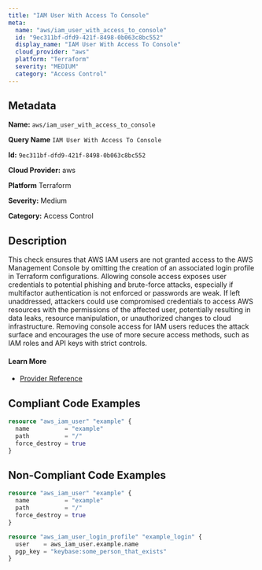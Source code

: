 ```yaml
---
title: "IAM User With Access To Console"
meta:
  name: "aws/iam_user_with_access_to_console"
  id: "9ec311bf-dfd9-421f-8498-0b063c8bc552"
  display_name: "IAM User With Access To Console"
  cloud_provider: "aws"
  platform: "Terraform"
  severity: "MEDIUM"
  category: "Access Control"
---
```

## Metadata

**Name:** `aws/iam_user_with_access_to_console`

**Query Name** `IAM User With Access To Console`

**Id:** `9ec311bf-dfd9-421f-8498-0b063c8bc552`

**Cloud Provider:** aws

**Platform** Terraform

**Severity:** Medium

**Category:** Access Control

## Description
This check ensures that AWS IAM users are not granted access to the AWS Management Console by omitting the creation of an associated login profile in Terraform configurations. Allowing console access exposes user credentials to potential phishing and brute-force attacks, especially if multifactor authentication is not enforced or passwords are weak. If left unaddressed, attackers could use compromised credentials to access AWS resources with the permissions of the affected user, potentially resulting in data leaks, resource manipulation, or unauthorized changes to cloud infrastructure. Removing console access for IAM users reduces the attack surface and encourages the use of more secure access methods, such as IAM roles and API keys with strict controls.

#### Learn More

 - [Provider Reference](https://registry.terraform.io/providers/hashicorp/aws/latest/docs/resources/iam_user_login_profile)


## Compliant Code Examples
```terraform
resource "aws_iam_user" "example" {
  name          = "example"
  path          = "/"
  force_destroy = true
}

```
## Non-Compliant Code Examples
```terraform
resource "aws_iam_user" "example" {
  name          = "example"
  path          = "/"
  force_destroy = true
}

resource "aws_iam_user_login_profile" "example_login" {
  user    = aws_iam_user.example.name
  pgp_key = "keybase:some_person_that_exists"
}

```